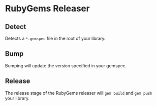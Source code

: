 # RubyGems Releaser

## Detect

Detects a `*.gemspec` file in the root of your library.

## Bump

Bumping will update the version specified in your gemspec.

## Release

The release stage of the RubyGems releaser will `gem build` and `gem push` your
library.
